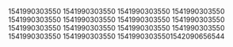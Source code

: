 1541990303550
1541990303550
1541990303550
1541990303550
1541990303550
1541990303550
1541990303550
1541990303550
1541990303550
1541990303550
1541990303550
1541990303550
1541990303550
1541990303550
15419903035501542090656544